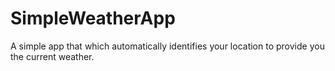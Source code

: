 # SimpleWeatherApp
A simple app that which automatically identifies your location to provide you the current weather.
